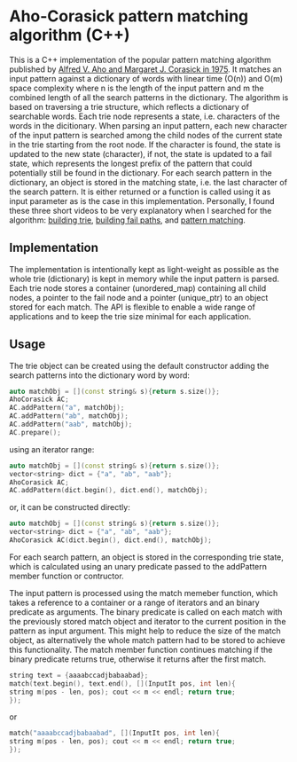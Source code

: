 # Aho-Corasick pattern matching algorithm (C++)

This is a C++ implementation of the popular pattern matching algorithm published by [Alfred V. Aho and Margaret J. Corasick in 1975](https://dl.acm.org/doi/10.1145/360825.360855). It matches an input pattern against a dictionary of words with linear time (O(n)) and O(m) space complexity where n is the length of the input pattern and m the combined length of all the search patterns in the dictionary.
The algorithm is based on traversing a trie structure, which reflects a dictionary of searchable words. Each trie node represents a state, i.e. characters of the words in the dicitionary. When parsing an input pattern, each new character of the input pattern is searched among the child nodes of the current state in the trie starting from the root node. If the character is found, the state is updated to the new state (character), if not, the state is updated to a fail state, which represents the longest prefix of the pattern that could potentially still be found in the dictionary. For each search pattern in the dictionary, an object is stored in the matching state, i.e. the last character of the search pattern. It is either returned or a function is called using it as input parameter as is the case in this implementation.
Personally, I found these three short videos to be very explanatory when I searched for the algorithm: [building trie](https://www.youtube.com/watch?v=ePafMI_rSJg), [building fail paths](https://www.youtube.com/watch?v=qPyhPXPl3T4), and [pattern matching](https://www.youtube.com/watch?v=IcXimoT_YXA).

## Implementation

The implementation is intentionally kept as light-weight as possible as the whole trie (dictionary) is kept in memory while the input pattern is parsed. Each trie node stores a container (unordered_map) containing all child nodes, a pointer to the fail node and a pointer (unique_ptr) to an object stored for each match. The API is flexible to enable a wide range of applications and to keep the trie size minimal for each application.

## Usage

The trie object can be created using the default constructor adding the search patterns into the dictionary word by word:

```cpp
auto matchObj = [](const string& s){return s.size()};
AhoCorasick AC;
AC.addPattern("a", matchObj);
AC.addPattern("ab", matchObj);
AC.addPattern("aab", matchObj);
AC.prepare();
```

using an iterator range:

```cpp
auto matchObj = [](const string& s){return s.size()};
vector<string> dict = {"a", "ab", "aab"};
AhoCorasick AC;
AC.addPattern(dict.begin(), dict.end(), matchObj);
```

or, it can be constructed directly:

```cpp
auto matchObj = [](const string& s){return s.size()};
vector<string> dict = {"a", "ab", "aab"};
AhoCorasick AC(dict.begin(), dict.end(), matchObj);
```

For each search pattern, an object is stored in the corresponding trie state, which is calculated using an unary predicate passed to the addPattern member function or contructor.

The input pattern is processed using the match memeber function, which takes a reference to a container or a range of iterators and an binary predicate as arguments. The binary predicate is called on each match with the previously stored match object and iterator to the current position in the pattern as input argument. This might help to reduce the size of the match object, as alternatively the whole match pattern had to be stored to achieve this functionality. The match member function continues matching if the binary predicate returns true, otherwise it returns after the first match.

```cpp
string text = {aaaabccadjbabaabad};
match(text.begin(), text.end(), [](InputIt pos, int len){
string m(pos - len, pos); cout << m << endl; return true;
});
```

or 

```cpp
match("aaaabccadjbabaabad", [](InputIt pos, int len){
string m(pos - len, pos); cout << m << endl; return true;
});
```
